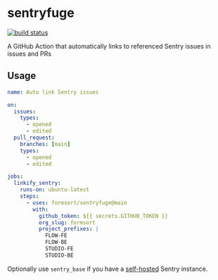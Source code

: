 # sentryfuge

[![build status](https://github.com/formsort/sentryfuge/workflows/build/badge.svg)](https://github.com/formsort/sentryfuge/actions/workflows/build.yml)

A GitHub Action that automatically links to referenced Sentry issues in issues and PRs

## Usage

```yml
name: Auto link Sentry issues

on:
  issues:
    types:
      - opened
      - edited
  pull_request:
    branches: [main]
    types:
      - opened
      - edited

jobs:
  linkify_sentry:
    runs-on: ubuntu-latest
    steps:
      - uses: formsort/sentryfuge@main
        with:
          github_token: ${{ secrets.GITHUB_TOKEN }}
          org_slug: formsort
          project_prefixes: |
            FLOW-FE
            FLOW-BE
            STUDIO-FE
            STUDIO-BE
```

Optionally use `sentry_base` if you have a [self-hosted](https://github.com/getsentry/self-hosted) Sentry instance.

